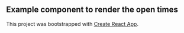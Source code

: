 ## Example component to render the open times

This project was bootstrapped with [Create React App](https://github.com/facebook/create-react-app).
